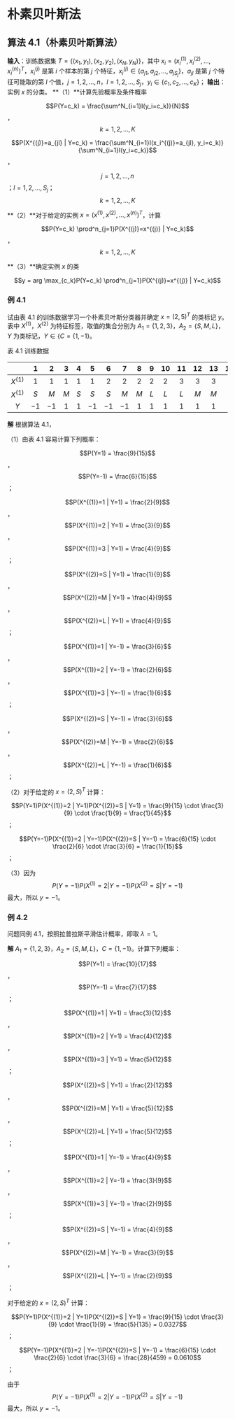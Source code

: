 # 朴素贝叶斯法

## 算法 4.1（朴素贝叶斯算法）

**输入**：训练数据集 $T = \{(x_1, y_1), (x_2, y_2), (x_N, y_N)\}$，其中 $x_i = (x_i^{(1)}, x_i^{(2)}, ..., x_i^{(n)})^T$，$x_i^{(j)}$ 是第 $i$ 个样本的第 $j$ 个特征，$x_i^{(j)} \in \{a_{j1}, a_{j2}, ..., a_{jS_j}\}$，$a_{jl}$ 是第 $j$ 个特征可能取的第 $l$ 个值，$j = 1, 2, ..., n$，$l = 1, 2, ..., S_j$，$y_i \in \{c_1, c_2, ..., c_K\}$；
**输出**：实例 $x$ 的分类。
**（1）**计算先验概率及条件概率

$$P(Y=c_k) = \frac{\sum^N_{i=1}I(y_i=c_k)}{N}$$，$$k = 1, 2, ..., K$$ 

$$P(X^{(j)}=a_{jl} | Y=c_k) = \frac{\sum^N_{i=1}I(x_i^{(j)}=a_{jl}, y_i=c_k)}{\sum^N_{i=1}I(y_i=c_k)}$$，

$$j = 1, 2, ..., n$$；$l = 1, 2, ..., S_j$；$$k = 1, 2, ..., K$$ 

**（2）**对于给定的实例 $x = (x^{(1)}, x^{(2)}, ..., x^{(n)})^T$，计算

$$P(Y=c_k) \prod^n_{j=1}P(X^{(j)}=x^{(j)} | Y=c_k)$$，$$k = 1, 2, ..., K$$ 

**（3）**确定实例 $x$ 的类

$$y = arg \max_{c_k}P(Y=c_k) \prod^n_{j=1}P(X^{(j)}=x^{(j)} | Y=c_k)$$ 

### 例 4.1

试由表 4.1 的训练数据学习一个朴素贝叶斯分类器并确定 $x = (2, 5)^T$ 的类标记 $y$。表中 $X^{(1)}$，$X^{(2)}$ 为特征标签，取值的集合分别为 $A_1 = \{1, 2, 3\}$，$A_2 = \{S, M, L\}$，$Y$ 为类标记，$Y \in \{C=\{1, -1\}$。

表 4.1 训练数据

|           |  1   |  2   |  3   |  4   |  5   |  6   |  7   |  8   |  9   |  10  |  11  |  12  |  13  |  14  |  15  |
| :-------: | :--: | :--: | :--: | :--: | :--: | :--: | :--: | :--: | :--: | :--: | :--: | :--: | :--: | :--: | :--: |
| $X^{(1)}$ | $1$  | $1$  | $1$  | $1$  | $1$  | $2$  | $2$  | $2$  | $2$  | $2$  | $3$  | $3$  | $3$  | $3$  | $3$  |
| $X^{(1)}$ | $S$  | $M$  | $M$  | $S$  | $S$  | $S$  | $M$  | $M$  | $L$  | $L$  | $L$  | $M$  | $M$  | $L$  | $L$  |
|    $Y$    | $-1$ | $-1$ | $1$  | $1$  | $-1$ | $-1$ | $-1$ | $1$  | $1$  | $1$  | $1$  | $1$  | $1$  | $1$  | $-1$ |

**解** 根据算法 4.1，

（1）由表 4.1 容易计算下列概率：

$$P(Y=1) = \frac{9}{15}$$，$$P(Y=-1) = \frac{6}{15}$$；

$$P(X^{(1)}=1 | Y=1) = \frac{2}{9}$$，$$P(X^{(1)}=2 | Y=1) = \frac{3}{9}$$，$$P(X^{(1)}=3 | Y=1) = \frac{4}{9}$$；

$$P(X^{(2)}=S | Y=1) = \frac{1}{9}$$，$$P(X^{(2)}=M | Y=1) = \frac{4}{9}$$，$$P(X^{(2)}=L | Y=1) = \frac{4}{9}$$；

$$P(X^{(1)}=1 | Y=-1) = \frac{3}{6}$$，$$P(X^{(1)}=2 | Y=-1) = \frac{2}{6}$$，$$P(X^{(1)}=3 | Y=-1) = \frac{1}{6}$$；

$$P(X^{(2)}=S | Y=-1) = \frac{3}{6}$$，$$P(X^{(2)}=M | Y=-1) = \frac{2}{6}$$，$$P(X^{(2)}=L | Y=-1) = \frac{1}{6}$$；

（2）对于给定的 $x = (2, S)^T$ 计算：

$$P(Y=1)P(X^{(1)}=2 | Y=1)P(X^{(2)}=S | Y=1) = \frac{9}{15} \cdot \frac{3}{9} \cdot \frac{1}{9} = \frac{1}{45}$$；

$$P(Y=-1)P(X^{(1)}=2 | Y=-1)P(X^{(2)}=S | Y=-1) = \frac{6}{15} \cdot \frac{2}{6} \cdot \frac{3}{6} = \frac{1}{15}$$；

（3）因为 $$P(Y=-1)P(X^{(1)}=2 | Y=-1)P(X^{(2)}=S | Y=-1)$$ 最大，所以 $y = -1$。

### 例 4.2

问题同例 4.1，按照拉普拉斯平滑估计概率，即取 $\lambda = 1$。

**解** $A_1 = \{1, 2, 3\}$，$A_2 = \{S, M, L\}$，$C=\{1, -1\}$。计算下列概率：

$$P(Y=1) = \frac{10}{17}$$，$$P(Y=-1) = \frac{7}{17}$$；

$$P(X^{(1)}=1 | Y=1) = \frac{3}{12}$$，$$P(X^{(1)}=2 | Y=1) = \frac{4}{12}$$，$$P(X^{(1)}=3 | Y=1) = \frac{5}{12}$$；

$$P(X^{(2)}=S | Y=1) = \frac{2}{12}$$，$$P(X^{(2)}=M | Y=1) = \frac{5}{12}$$，$$P(X^{(2)}=L | Y=1) = \frac{5}{12}$$；

$$P(X^{(1)}=1 | Y=-1) = \frac{4}{9}$$，$$P(X^{(1)}=2 | Y=-1) = \frac{3}{9}$$，$$P(X^{(1)}=3 | Y=-1) = \frac{2}{9}$$；

$$P(X^{(2)}=S | Y=-1) = \frac{4}{9}$$，$$P(X^{(2)}=M | Y=-1) = \frac{3}{9}$$，$$P(X^{(2)}=L | Y=-1) = \frac{2}{9}$$；

对于给定的 $x = (2, S)^T$ 计算：

$$P(Y=1)P(X^{(1)}=2 | Y=1)P(X^{(2)}=S | Y=1) = \frac{9}{15} \cdot \frac{3}{9} \cdot \frac{1}{9} = \frac{5}{135} = 0.0327$$；

$$P(Y=-1)P(X^{(1)}=2 | Y=-1)P(X^{(2)}=S | Y=-1) = \frac{6}{15} \cdot \frac{2}{6} \cdot \frac{3}{6} = \frac{28}{459} = 0.0610$$；

由于 $$P(Y=-1)P(X^{(1)}=2 | Y=-1)P(X^{(2)}=S | Y=-1)$$ 最大，所以 $y = -1$。